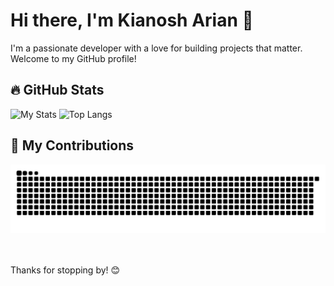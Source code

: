 # Hi there, I'm Kianosh Arian 👋

I'm a passionate developer with a love for building projects that matter. Welcome to my GitHub profile!

## 🔥 GitHub Stats
![My Stats](https://github-readme-stats.vercel.app/api?username=KianoshArian&show_icons=true&hide_title=true&theme=merko)
![Top Langs](https://github-readme-stats.vercel.app/api/top-langs/?username=anuraghazra&layout=compact&theme=merko)


## 🐍 My Contributions
<picture>
  <source media="(prefers-color-scheme: dark)" srcset="https://raw.githubusercontent.com/KianoshArian/KianoshArian/output/github-contribution-grid-snake-dark.svg">
  <source media="(prefers-color-scheme: light)" srcset="https://raw.githubusercontent.com/KianoshArian/KianoshArian/output/github-contribution-grid-snake.svg">
  <img alt="github contribution grid snake animation" src="https://raw.githubusercontent.com/KianoshArian/KianoshArian/output/github-contribution-grid-snake.svg">
</picture>

<br></br>
Thanks for stopping by! 😊
